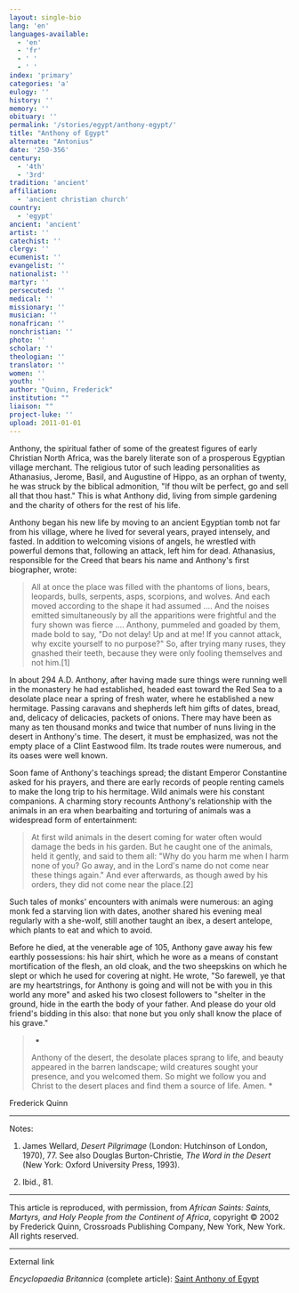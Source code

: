 ```yaml
---
layout: single-bio
lang: 'en'
languages-available:
  - 'en'
  - 'fr'
  - ' '
  - ' '
index: 'primary'
categories: 'a'
eulogy: ''
history: ''
memory: ''
obituary: ''
permalink: '/stories/egypt/anthony-egypt/'
title: "Anthony of Egypt"
alternate: "Antonius"
date: '250-356'
century:
  - '4th'
  - '3rd'
tradition: 'ancient'
affiliation:
  - 'ancient christian church'
country:
  - 'egypt'
ancient: 'ancient'
artist: ''
catechist: ''
clergy: ''
ecumenist: ''
evangelist: ''
nationalist: ''
martyr: ''
persecuted: ''
medical: ''
missionary: ''
musician: ''
nonafrican: ''
nonchristian: ''
photo: ''
scholar: ''
theologian: ''
translator: ''
women: ''
youth: ''
author: "Quinn, Frederick"
institution: ""
liaison: ""
project-luke: ''
upload: 2011-01-01
---
```




Anthony, the spiritual father of some of the greatest figures of early Christian North Africa, was the barely literate son of a prosperous Egyptian village merchant. The religious tutor of such leading personalities as Athanasius, Jerome, Basil, and Augustine of Hippo, as an orphan of twenty, he was struck by the biblical admonition, "If thou wilt be perfect, go and sell all that thou hast." This is what Anthony did, living from simple gardening and the charity of others for the rest of his life.

Anthony began his new life by moving to an ancient Egyptian tomb not far from his village, where he lived for several years, prayed intensely, and fasted. In addition to welcoming visions of angels, he wrestled with powerful demons that, following an attack, left him for dead. Athanasius, responsible for the Creed that bears his name and Anthony's first biographer, wrote:

> All at once the place was filled with the phantoms of lions, bears, leopards, bulls, serpents, asps, scorpions, and wolves. And each moved according to the shape it had assumed .... And the noises emitted simultaneously by all the apparitions were frightful and the fury shown was fierce .... Anthony, pummeled and goaded by them, made bold to say, "Do not delay! Up and at me! If you cannot attack, why excite yourself to no purpose?" So, after trying many ruses, they gnashed their teeth, because they were only fooling themselves and not him.[1]
>

In about 294 A.D. Anthony, after having made sure things were running well in the monastery he had established, headed east toward the Red Sea to a desolate place near a spring of fresh water, where he established a new hermitage. Passing caravans and shepherds left him gifts of dates, bread, and, delicacy of delicacies, packets of onions. There may have been as many as ten thousand monks and twice that number of nuns living in the desert in Anthony's time. The desert, it must be emphasized, was not the empty place of a Clint Eastwood film. Its trade routes were numerous, and its oases were well known.

Soon fame of Anthony's teachings spread; the distant Emperor Constantine asked for his prayers, and there are early records of people renting camels to make the long trip to his hermitage. Wild animals were his constant companions. A charming story recounts Anthony's relationship with the animals in an era when bearbaiting and torturing of animals was a widespread form of entertainment:

> At first wild animals in the desert coming for water often would damage the beds in his garden. But he caught one of the animals, held it gently, and said to them all: "Why do you harm me when I harm none of you? Go away, and in the Lord's name do not come near these things again." And ever afterwards, as though awed by his orders, they did not come near the place.[2]
>

Such tales of monks' encounters with animals were numerous: an aging monk fed a starving lion with dates, another shared his evening meal regularly with a she-wolf, still another taught an ibex, a desert antelope, which plants to eat and which to avoid.

Before he died, at the venerable age of 105, Anthony gave away his few earthly possessions: his hair shirt, which he wore as a means of constant mortification of the flesh, an old cloak, and the two sheepskins on which he slept or which he used for covering at night. He wrote, "So farewell, ye that are my heartstrings, for Anthony is going and will not be with you in this world any more" and asked his two closest followers to "shelter in the ground, hide in the earth the body of your father. And please do your old friend's bidding in this also: that none but you only shall know the place of his grave."

> *
> Anthony of the desert, the desolate places sprang to life, and beauty appeared in the barren landscape; wild creatures sought your presence, and you welcomed them. So might we follow you and Christ to the desert places and find them a source of life. Amen.
> *

Frederick Quinn

---

Notes:

1. James Wellard, *Desert Pilgrimage* (London: Hutchinson of London, 1970), 77. See also Douglas Burton-Christie, *The Word in the Desert* (New York: Oxford University Press, 1993).

2. Ibid., 81.

---

This article is reproduced, with permission, from *African Saints: Saints, Martyrs, and Holy People from the Continent of Africa*, copyright &copy; 2002 by Frederick Quinn, Crossroads Publishing Company, New York, New York.  All rights reserved.

---

External link

*Encyclopaedia Britannica*  (complete article):  [ Saint Anthony of Egypt](http://www.britannica.com/eb/article-9007776/Saint-Anthony-of-Egypt)
